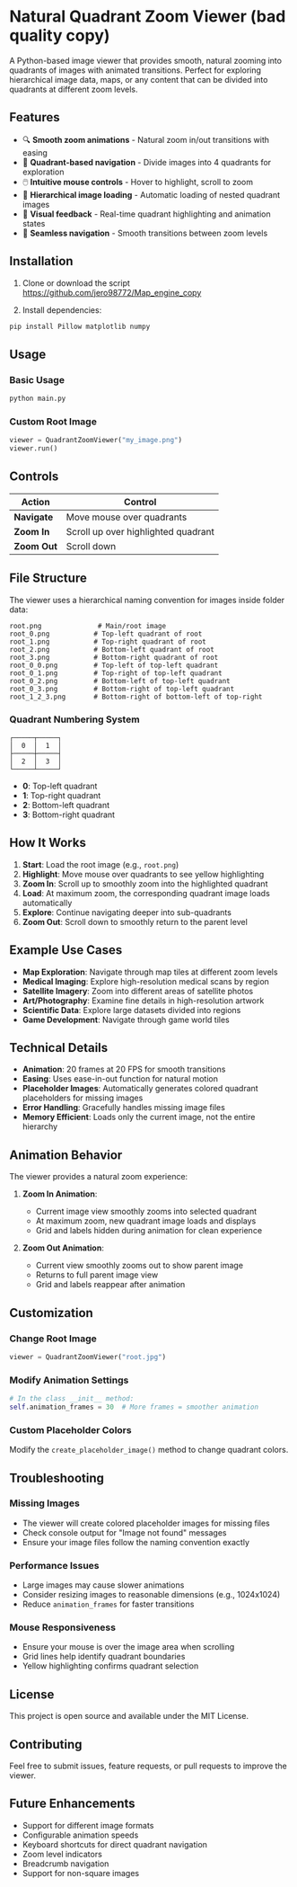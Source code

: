 # Natural Quadrant Zoom Viewer (bad quality copy)

A Python-based image viewer that provides smooth, natural zooming into quadrants of images with animated transitions. Perfect for exploring hierarchical image data, maps, or any content that can be divided into quadrants at different zoom levels.

## Features

- 🔍 **Smooth zoom animations** - Natural zoom in/out transitions with easing
- 🎯 **Quadrant-based navigation** - Divide images into 4 quadrants for exploration
- 🖱️ **Intuitive mouse controls** - Hover to highlight, scroll to zoom
- 📁 **Hierarchical image loading** - Automatic loading of nested quadrant images
- 🎨 **Visual feedback** - Real-time quadrant highlighting and animation states
- 🔄 **Seamless navigation** - Smooth transitions between zoom levels

## Installation

1. Clone or download the script
https://github.com/jero98772/Map_engine_copy

2. Install dependencies:
```bash
pip install Pillow matplotlib numpy
```

## Usage

### Basic Usage
```bash
python main.py
```

### Custom Root Image
```python
viewer = QuadrantZoomViewer("my_image.png")
viewer.run()
```

## Controls

| Action | Control |
|--------|---------|
| **Navigate** | Move mouse over quadrants |
| **Zoom In** | Scroll up over highlighted quadrant |
| **Zoom Out** | Scroll down |

## File Structure

The viewer uses a hierarchical naming convention for images inside folder data:

```
root.png              # Main/root image
root_0.png           # Top-left quadrant of root
root_1.png           # Top-right quadrant of root  
root_2.png           # Bottom-left quadrant of root
root_3.png           # Bottom-right quadrant of root
root_0_0.png         # Top-left of top-left quadrant
root_0_1.png         # Top-right of top-left quadrant
root_0_2.png         # Bottom-left of top-left quadrant
root_0_3.png         # Bottom-right of top-left quadrant
root_1_2_3.png       # Bottom-right of bottom-left of top-right
```

### Quadrant Numbering System

```
┌─────┬─────┐
│  0  │  1  │
├─────┼─────┤
│  2  │  3  │
└─────┴─────┘
```

- **0**: Top-left quadrant
- **1**: Top-right quadrant
- **2**: Bottom-left quadrant
- **3**: Bottom-right quadrant

## How It Works

1. **Start**: Load the root image (e.g., `root.png`)
2. **Highlight**: Move mouse over quadrants to see yellow highlighting
3. **Zoom In**: Scroll up to smoothly zoom into the highlighted quadrant
4. **Load**: At maximum zoom, the corresponding quadrant image loads automatically
5. **Explore**: Continue navigating deeper into sub-quadrants
6. **Zoom Out**: Scroll down to smoothly return to the parent level

## Example Use Cases

- **Map Exploration**: Navigate through map tiles at different zoom levels
- **Medical Imaging**: Explore high-resolution medical scans by region
- **Satellite Imagery**: Zoom into different areas of satellite photos
- **Art/Photography**: Examine fine details in high-resolution artwork
- **Scientific Data**: Explore large datasets divided into regions
- **Game Development**: Navigate through game world tiles

## Technical Details

- **Animation**: 20 frames at 20 FPS for smooth transitions
- **Easing**: Uses ease-in-out function for natural motion
- **Placeholder Images**: Automatically generates colored quadrant placeholders for missing images
- **Error Handling**: Gracefully handles missing image files
- **Memory Efficient**: Loads only the current image, not the entire hierarchy

## Animation Behavior

The viewer provides a natural zoom experience:

1. **Zoom In Animation**:
   - Current image view smoothly zooms into selected quadrant
   - At maximum zoom, new quadrant image loads and displays
   - Grid and labels hidden during animation for clean experience

2. **Zoom Out Animation**:
   - Current view smoothly zooms out to show parent image
   - Returns to full parent image view
   - Grid and labels reappear after animation

## Customization

### Change Root Image
```python
viewer = QuadrantZoomViewer("root.jpg")
```

### Modify Animation Settings
```python
# In the class __init__ method:
self.animation_frames = 30  # More frames = smoother animation
```

### Custom Placeholder Colors
Modify the `create_placeholder_image()` method to change quadrant colors.

## Troubleshooting

### Missing Images
- The viewer will create colored placeholder images for missing files
- Check console output for "Image not found" messages
- Ensure your image files follow the naming convention exactly

### Performance Issues
- Large images may cause slower animations
- Consider resizing images to reasonable dimensions (e.g., 1024x1024)
- Reduce `animation_frames` for faster transitions

### Mouse Responsiveness
- Ensure your mouse is over the image area when scrolling
- Grid lines help identify quadrant boundaries
- Yellow highlighting confirms quadrant selection

## License

This project is open source and available under the MIT License.

## Contributing

Feel free to submit issues, feature requests, or pull requests to improve the viewer.

## Future Enhancements

- Support for different image formats
- Configurable animation speeds
- Keyboard shortcuts for direct quadrant navigation
- Zoom level indicators
- Breadcrumb navigation
- Support for non-square images